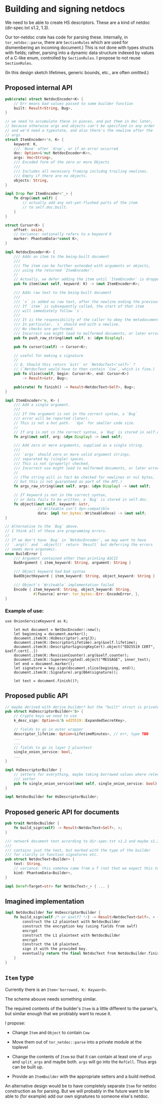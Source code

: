 Building and signing netdocs
============================

We need to be able to create HS descriptors.  These are a kind of netdoc
(dir-spec.txt s1.2, 1.3).

Our tor-netdoc crate has code for parsing these.  Internally, in
`tor_netdoc::parse`, there are `SectionRules` which are used for
dismembering an incoming document.)  This is not done with types
structs with fields; rather, parsing into a dynamic data structure
indexed by values of a C-like enum, controlled by `SectionRules`.
I propose to not reuse `SectionRules`.

(In this design sketch lifetimes, generic bounds, etc., are often omitted.)

## Proposed internal API

```rust
pub(crate) struct NetdocEncoder<K> {
    // Err means bad values passed to some builder function
    built: Result<String, Bug>,
}

// we need to accumulate these in pieces, and put them in doc later,
// because otherwise args and objects can't be specified in any order
// and we'd need a typestate, and also there's the newline after the
// args
struct ItemEncoder<'n, K> {
    keyword: K,
    /// `None` after `drop`, or if an error occurred
    doc: Option<&'mut NetdocEncoder<K>>,
    args: Vec<String>,
    /// Encoded form of the zero or more Objects
    ///
    /// Includes all necessary framing includng trailing newlines.
    /// Empty if there are no objects.
    objects: String,
}

impl Drop for ItemEncoder<'_> {
    fn drop(&mut self) {
        // actually add any not-yet-flushed parts of the item
        // to self.doc.built.
    }
}

struct Cursor<K> {
    offset: usize,
    // Variance: notionally refers to a keyword K
    marker: PhantomData<*const K>,
}

impl NetdocEncoder<K> {
    /// Adds an item to the being-built document
    ///
    /// The item can be further extended with arguments or objects,
    /// using the returned `ItemEncoder`.
    //
    // Actually, we defer adding the item until `ItemEncoder` is dropped.
    pub fn item(&mut self, keyword: K) -> &mut ItemEncoder<K>;

    /// Adds raw text to the being-built document
    ///
    /// `s` is added as raw text, after the newline ending the previous item.
    /// If `item` is subsequently called, the start of that item
    /// will immediately follow `s`.
    ///
    /// It is the responsibility of the caller to obey the metadocument syntax.
    /// In particular, `s` should end with a newline.
    /// No checks are performed.
    /// Incorrect use might lead to malformed documents, or later errors.
    pub fn push_raw_string(&mut self, s: &dyn Display);

    pub fn cursor(&self) -> Cursor<K>;

    // useful for making a signature
    //
    // Q. Should this return `&str` or `NetdocText<'self>` ?
    // (`NetdocText would have to then contain `Cow`, which is fine.)
    pub fn slice(&self, begin: Cursor<K>, end: Cursor<K>)
        -> Result<&str, Bug>;

    pub(crate) fn finish() -> Result<NetdocText<Self>, Bug>;
}

impl ItemEncoder<'n, K> {
    /// Add a single argument.
    ///
    /// If the argument is not in the correct syntax, a `Bug`
    /// error will be reported (later).
    // This is not a hot path.  `dyn` for smaller code size.
    //
    // If arg is not in the correct syntax, a `Bug` is stored in self.doc.
    fn arg(&mut self, arg: &dyn Display) -> &mut self;

    /// Add zero or more arguments, supplied as a single string.
    ///
    /// `args` should zero or more valid argument strings,
    /// separated by (single) spaces.
    /// This is not (properly) checked.
    /// Incorrect use might lead to malformed documents, or later errors.
    //
    // (The string will in fact be checked for newlines or nul bytes,
    // but this is not guaranteed as part of the API.)
    fn args_raw_string(&mut self, args: &dyn Display) -> &mut self;

    // If keyword is not in the correct syntax,
    // or data fails to be written, a `Bug` is stored in self.doc.
    fn object(&mut self, keyword: &str,
               // Writeable isn't dyn-compatible
               data: impl tor_bytes::WriteableOnce) -> &mut self;
}

// Alternative to the `Bug` above.
// I think all of these are programming errors.
//
// If we don't have `Bug` in `NetdocEncoder`, we may want to have
// `.arg()` and `.object()` return `Result` but deferring the errors
// seems more ergonomic.
enum BuildError {
    /// Argument contained other than printing ASCII
    BadArgument { item_keyword: String, argument: String }

    /// Object keyword had bad syntax
    BadObjectKeyword { item_keyword: String, object_keyword: String }

    /// Object's `Writeable` implementation failed
    Encode { item_keyword: String, object_keyword: String,
             #[fsource] error: tor_bytes::Err::EncodeError, },
}
```

### Example of use:
```
use OnionServiceKeyword as K;

    let mut document = NetDocEncoder::new();
    let beginning = document.marker();
    document.item(K::HsDescriptor).arg(3);
    document.item(K::DescriptorLifetime).arg(&self.lifetime);
    document.item(K::DescriptorSigningKeyCert).object("ED25519 CERT", &self.cert[..])
    document.item(K::RevisionCounter).arg(&self.counter);
    document.item(K::Superencrypted).object("MESSAGE", inner_text);
    let end = document.marker();
    let signature = key.sign(document.slice(begining, end));
    document.item(K::Signature).arg(B64(signature));

    let text = document.finish()?;
```

## Proposed public API

```rust
// maybe derived with derive_builder? but the "built" struct is private
pub struct HsDescriptorBuilder<'b> {
    // Crypto keys we need to use
    k_desc_sign: Option<&'b ed25519::ExpandedSecretKey>,

    // fields to go in outer wrapper
    descriptor_lifetime: Option<LifetimeMinutes>, // err, type TBD
    ...
    ...
    // fields to go in layer 2 plaintest
    single_onion_service: bool,
    ...
}

impl HsDescriptorBuilder {
    // setters for everything, maybe taking borrowed values where relevant
    /// setter
    pub fn single_onion_service(&mut self, single_onion_service: bool);
}

impl NetdocBuilder for HsDescriptorBuilder;
```

## Proposed generic API for documents

```rust
pub trait NetdocBuilder {
    fn build_sign(self) -> Result<NetdocText<Self>, >;
}

/// network document text according to dir-spec.txt s1.2 and maybe s1.3
///
/// contains just the text, but marked with the type of the builder
/// for clarity in function signatures etc.
pub struct NetdocText<Builder> {
    text: String,
    // variance: this somehow came from a T (not that we expect this to matter)
    kind: PhantomData<Builder>,
}

impl Deref<Target=str> for NetdocText<_> { ... }
```

## Imagined implementation

```rust
impl NetdocBuilder for HsDescriptorBuilder {
    fn build_sign(self /* or &self? */) -> Result<NetdocText<Self>, > {
        construct the L2 plaintext with NetdocBuilder
        construct the encryption key (using fields from swlf)
        encrypt
        construct the L1 plaintext with NetdocBuilder
        encrypt
        Construct the L0 plaintext.
        sign it with the provided key.
        eventually return the final NetdocText from NetdocBuilder.finish()
    }
}
```

## `Item` type

Currently there is an `Item<'borrowed, K: Keyword>`.

The scheme abouve needs something similar.

The required contents of the builder's `Item` is a little different to
the parser's, but similar enough that we problably want to reuse it.

I propose:

 * Change `Item` and `Object` to contain `Cow`
 * Move them out of `tor_netdoc::parse` into a private module at the toplevel
 * Change the contents of `Item` so that it can contain at least one of `args`
   and `split_args` and maybe both.  `args` will go into the `RefCell`.
   Thus args can be built up.

 * Provide an `ItemBuilder` with the appropriate setters and a build method.

An alternative design would be to have completely separate `Item` for
netdoc construction as for parsing.  But we will probably in the
future want to be able to (for example) add our own signatures to
someone else's netdoc.
